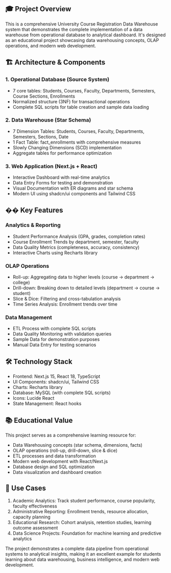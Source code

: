 
## 🎓 Project Overview

This is a comprehensive University Course Registration Data Warehouse system that demonstrates the complete implementation of a data warehouse from operational database to analytical dashboard. It's designed as an educational project showcasing data warehousing concepts, OLAP operations, and modern web development.

## 🏗 Architecture & Components

### 1. Operational Database (Source System)
- 7 core tables: Students, Courses, Faculty, Departments, Semesters, Course Sections, Enrollments
- Normalized structure (3NF) for transactional operations
- Complete SQL scripts for table creation and sample data loading

### 2. Data Warehouse (Star Schema)
- 7 Dimension Tables: Students, Courses, Faculty, Departments, Semesters, Sections, Date
- 1 Fact Table: fact_enrollments with comprehensive measures
- Slowly Changing Dimensions (SCD) implementation
- Aggregate tables for performance optimization

### 3. Web Application (Next.js + React)
- Interactive Dashboard with real-time analytics
- Data Entry Forms for testing and demonstration
- Visual Documentation with ER diagrams and star schema
- Modern UI using shadcn/ui components and Tailwind CSS

## �� Key Features

### Analytics & Reporting
- Student Performance Analysis (GPA, grades, completion rates)
- Course Enrollment Trends by department, semester, faculty
- Data Quality Metrics (completeness, accuracy, consistency)
- Interactive Charts using Recharts library

### OLAP Operations
- Roll-up: Aggregating data to higher levels (course → department → college)
- Drill-down: Breaking down to detailed levels (department → course → student)
- Slice & Dice: Filtering and cross-tabulation analysis
- Time Series Analysis: Enrollment trends over time

### Data Management
- ETL Process with complete SQL scripts
- Data Quality Monitoring with validation queries
- Sample Data for demonstration purposes
- Manual Data Entry for testing scenarios

## 🛠 Technology Stack

- Frontend: Next.js 15, React 18, TypeScript
- UI Components: shadcn/ui, Tailwind CSS
- Charts: Recharts library
- Database: MySQL (with complete SQL scripts)
- Icons: Lucide React
- State Management: React hooks

## 📚 Educational Value

This project serves as a comprehensive learning resource for:
- Data Warehousing concepts (star schema, dimensions, facts)
- OLAP operations (roll-up, drill-down, slice & dice)
- ETL processes and data transformation
- Modern web development with React/Next.js
- Database design and SQL optimization
- Data visualization and dashboard creation

## 🎯 Use Cases

1. Academic Analytics: Track student performance, course popularity, faculty effectiveness
2. Administrative Reporting: Enrollment trends, resource allocation, capacity planning
3. Educational Research: Cohort analysis, retention studies, learning outcome assessment
4. Data Science Projects: Foundation for machine learning and predictive analytics

The project demonstrates a complete data pipeline from operational systems to analytical insights, making it an excellent example for students learning about data warehousing, business intelligence, and modern web development.
